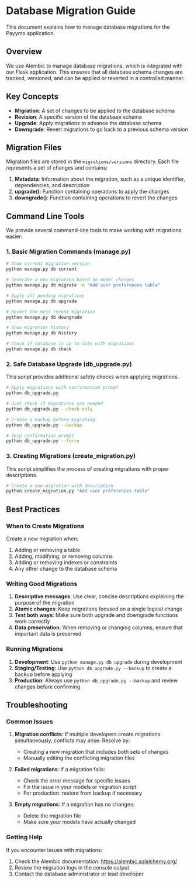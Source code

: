 # Database Migration Guide

This document explains how to manage database migrations for the Payymo application.

## Overview

We use Alembic to manage database migrations, which is integrated with our Flask application. This ensures that all database schema changes are tracked, versioned, and can be applied or reverted in a controlled manner.

## Key Concepts

- **Migration**: A set of changes to be applied to the database schema
- **Revision**: A specific version of the database schema
- **Upgrade**: Apply migrations to advance the database schema
- **Downgrade**: Revert migrations to go back to a previous schema version

## Migration Files

Migration files are stored in the `migrations/versions` directory. Each file represents a set of changes and contains:

1. **Metadata**: Information about the migration, such as a unique identifier, dependencies, and description
2. **upgrade()**: Function containing operations to apply the changes
3. **downgrade()**: Function containing operations to revert the changes

## Command Line Tools

We provide several command-line tools to make working with migrations easier:

### 1. Basic Migration Commands (manage.py)

```bash
# Show current migration version
python manage.py db current

# Generate a new migration based on model changes
python manage.py db migrate -m "Add user preferences table"

# Apply all pending migrations
python manage.py db upgrade

# Revert the most recent migration
python manage.py db downgrade

# Show migration history
python manage.py db history

# Check if database is up to date with migrations
python manage.py db check
```

### 2. Safe Database Upgrade (db_upgrade.py)

This script provides additional safety checks when applying migrations.

```bash
# Apply migrations with confirmation prompt
python db_upgrade.py

# Just check if migrations are needed
python db_upgrade.py --check-only

# Create a backup before migrating
python db_upgrade.py --backup

# Skip confirmation prompt
python db_upgrade.py --force
```

### 3. Creating Migrations (create_migration.py)

This script simplifies the process of creating migrations with proper descriptions.

```bash
# Create a new migration with description
python create_migration.py "Add user preferences table"
```

## Best Practices

### When to Create Migrations

Create a new migration when:

1. Adding or removing a table
2. Adding, modifying, or removing columns
3. Adding or removing indexes or constraints
4. Any other change to the database schema

### Writing Good Migrations

1. **Descriptive messages**: Use clear, concise descriptions explaining the purpose of the migration
2. **Atomic changes**: Keep migrations focused on a single logical change
3. **Test both ways**: Make sure both upgrade and downgrade functions work correctly
4. **Data preservation**: When removing or changing columns, ensure that important data is preserved

### Running Migrations

1. **Development**: Use `python manage.py db upgrade` during development
2. **Staging/Testing**: Use `python db_upgrade.py --backup` to create a backup before applying
3. **Production**: Always use `python db_upgrade.py --backup` and review changes before confirming

## Troubleshooting

### Common Issues

1. **Migration conflicts**: If multiple developers create migrations simultaneously, conflicts may arise. Resolve by:
   - Creating a new migration that includes both sets of changes
   - Manually editing the conflicting migration files

2. **Failed migrations**: If a migration fails:
   - Check the error message for specific issues
   - Fix the issue in your models or migration script
   - For production: restore from backup if necessary

3. **Empty migrations**: If a migration has no changes:
   - Delete the migration file
   - Make sure your models have actually changed

### Getting Help

If you encounter issues with migrations:

1. Check the Alembic documentation: https://alembic.sqlalchemy.org/
2. Review the migration logs in the console output
3. Contact the database administrator or lead developer